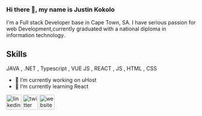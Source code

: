 

### Hi there 👋, my name is Justin Kokolo


I'm a Full stack Developer base in Cape Town, SA. I have serious passion for web Development,currently graduated with a national diploma in information technology.

## Skills

JAVA ,
.NET ,
Typescript ,
VUE JS ,
REACT ,
JS ,
HTML ,
CSS 

- 🔭 I’m currently working on uHost 
- 🌱 I’m currently learning React 



[<img src='https://cdn.jsdelivr.net/npm/simple-icons@3.0.1/icons/linkedin.svg' alt='linkedin' height='40'>](https://www.linkedin.com/in/https://www.linkedin.com/in/justin-kokolo-98450815a//)  [<img src='https://cdn.jsdelivr.net/npm/simple-icons@3.0.1/icons/twitter.svg' alt='twitter' height='40'>](https://twitter.com/justinkokolo)  [<img src='https://cdn.jsdelivr.net/npm/simple-icons@3.0.1/icons/icloud.svg' alt='website' height='40'>](v)  

